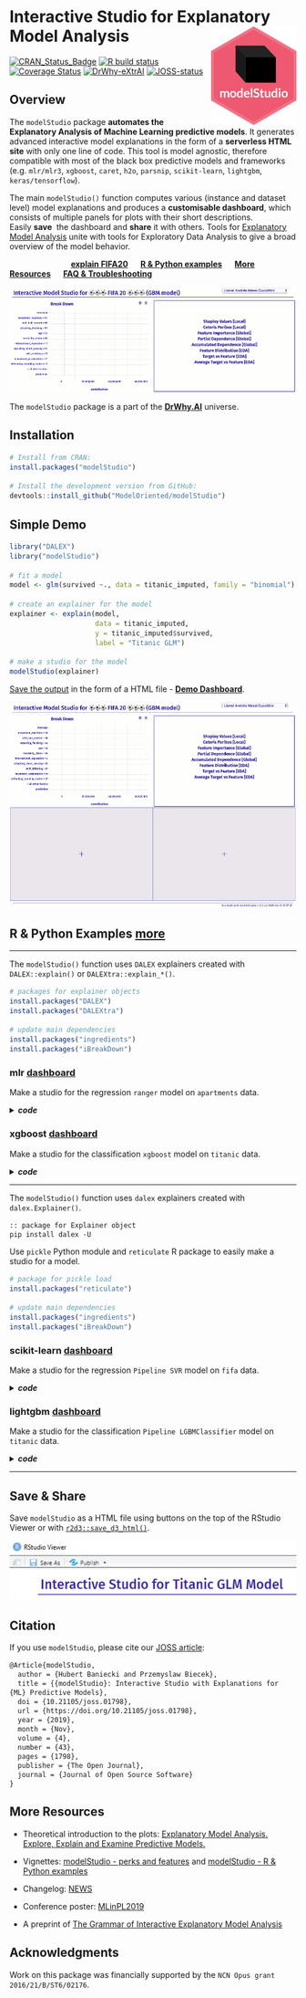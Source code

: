 # Interactive Studio for Explanatory Model Analysis <img src="man/figures/logo.gif" align="right" width="150"/>

[![CRAN_Status_Badge](http://www.r-pkg.org/badges/version/modelStudio)](https://cran.r-project.org/package=modelStudio)
[![R build status](https://github.com/ModelOriented/modelStudio/workflows/R-CMD-check/badge.svg)](https://github.com/ModelOriented/modelStudio/actions?query=workflow%3AR-CMD-check)
[![Coverage Status](https://codecov.io/gh/ModelOriented/modelStudio/branch/master/graph/badge.svg)](https://codecov.io/github/ModelOriented/modelStudio?branch=master)
[![DrWhy-eXtrAI](https://img.shields.io/badge/DrWhy-AutoMat-ae2c87)](http://drwhy.ai/#AutoMat)
[![JOSS-status](https://joss.theoj.org/papers/9eec8c9d1969fbd44b3ea438a74af911/status.svg)](https://joss.theoj.org/papers/9eec8c9d1969fbd44b3ea438a74af911)

## Overview

The `modelStudio` package **automates the Explanatory Analysis of Machine Learning predictive models**. It generates advanced interactive model explanations in the form of a **serverless HTML site** with only one line of code. This tool is model agnostic, therefore compatible with most of the black box predictive models and frameworks (e.g.&nbsp;`mlr/mlr3`, `xgboost`, `caret`, `h2o`, `parsnip`, `scikit-learn`, `lightgbm`, `keras/tensorflow`).

The main `modelStudio()` function computes various (instance and dataset level) model explanations and produces a&nbsp;**customisable dashboard**, which consists of multiple panels for plots with their short descriptions. Easily&nbsp;**save**&nbsp; the dashboard and&nbsp;**share** it with others. Tools for [Explanatory Model Analysis](https://pbiecek.github.io/ema) unite with tools for Exploratory Data Analysis to give a broad overview of the model behavior.

<!--- [explain FIFA19](https://pbiecek.github.io/explainFIFA19/) &emsp; --->
<!--- [explain Lung Cancer](https://github.com/hbaniecki/transparent_xai/) &emsp; --->
&emsp; &emsp; &emsp; &emsp; &emsp; &emsp;
[**explain FIFA20**](https://pbiecek.github.io/explainFIFA20/) &emsp;
[**R & Python examples**](http://modelstudio.drwhy.ai/articles/ms-r-python-examples.html) &emsp;
[**More Resources**](http://modelstudio.drwhy.ai/#more-resources) &emsp;
[**FAQ & Troubleshooting**](https://github.com/ModelOriented/modelStudio/issues/54)

![](man/figures/short.gif)

The `modelStudio` package is a part of the [**DrWhy.AI**](http://drwhy.ai) universe.

## Installation

```r
# Install from CRAN:
install.packages("modelStudio")

# Install the development version from GitHub:
devtools::install_github("ModelOriented/modelStudio")
```

## Simple Demo

```r
library("DALEX")
library("modelStudio")

# fit a model
model <- glm(survived ~., data = titanic_imputed, family = "binomial")

# create an explainer for the model    
explainer <- explain(model,
                     data = titanic_imputed,
                     y = titanic_imputed$survived,
                     label = "Titanic GLM")

# make a studio for the model
modelStudio(explainer)
```

[Save the output](http://modelstudio.drwhy.ai/#save--share) in the form of a HTML file - [**Demo Dashboard**](https://modeloriented.github.io/modelStudio/demo.html).

![](man/figures/long.gif)

## R & Python Examples [more](http://modelstudio.drwhy.ai/articles/ms-r-python-examples.html)

-------------------------------

The `modelStudio()` function uses `DALEX` explainers created with `DALEX::explain()` or `DALEXtra::explain_*()`.

```r
# packages for explainer objects
install.packages("DALEX")
install.packages("DALEXtra")

# update main dependencies
install.packages("ingredients")
install.packages("iBreakDown")
```

### mlr [dashboard](https://modeloriented.github.io/modelStudio/mlr.html)

Make a studio for the regression `ranger` model on `apartments` data.

<details>
<summary><strong><em>code</em></strong></summary>

```r
# load packages and data
library(mlr)
library(DALEXtra)
library(modelStudio)

data <- DALEX::apartments

# split the data
index <- sample(1:nrow(data), 0.7*nrow(data))
train <- data[index,]
test <- data[-index,]

# fit a model
task <- makeRegrTask(id = "apartments", data = train, target = "m2.price")
learner <- makeLearner("regr.ranger", predict.type = "response")
model <- train(learner, task)

# create an explainer for the model
explainer <- explain_mlr(model,
                         data = test,
                         y = test$m2.price,
                         label = "mlr")

# pick observations
new_observation <- test[1:2,]
rownames(new_observation) <- c("id1", "id2")

# make a studio for the model
modelStudio(explainer,
            new_observation)
```

</details>

### xgboost [dashboard](https://modeloriented.github.io/modelStudio/xgboost.html)

Make a studio for the classification `xgboost` model on `titanic` data.

<details>
<summary><strong><em>code</em></strong></summary>

```r
# load packages and data
library(xgboost)
library(DALEX)
library(modelStudio)

data <- DALEX::titanic_imputed

# split the data
index <- sample(1:nrow(data), 0.7*nrow(data))
train <- data[index,]
test <- data[-index,]

train_matrix <- model.matrix(survived ~.-1, train)
test_matrix <- model.matrix(survived ~.-1, test)

# fit a model
xgb_matrix <- xgb.DMatrix(train_matrix, label = train$survived)
params <- list(max_depth = 3, objective = "binary:logistic", eval_metric = "auc")
model <- xgb.train(params, xgb_matrix, nrounds = 500)

# create an explainer for the model
explainer <- explain(model,
                     data = test_matrix,
                     y = test$survived,
                     label = "xgboost")

# pick observations
new_observation <- test_matrix[1:2, , drop=FALSE]
rownames(new_observation) <- c("id1", "id2")

# make a studio for the model
modelStudio(explainer,
            new_observation,
            options = ms_options(margin_left = 140))
```

</details>

-------------------------

The `modelStudio()` function uses `dalex` explainers created with `dalex.Explainer()`.

```console
:: package for Explainer object
pip install dalex -U
```

Use `pickle` Python module and `reticulate` R package to easily make a studio for a model.

```r
# package for pickle load
install.packages("reticulate")

# update main dependencies
install.packages("ingredients")
install.packages("iBreakDown")
```

### scikit-learn [dashboard](https://modeloriented.github.io/modelStudio/scikitlearn.html)

Make a studio for the regression `Pipeline SVR` model on `fifa` data.

<details>
<summary><strong><em>code</em></strong></summary>

First, use `dalex` in Python:

```python
# load packages and data
import dalex as dx
from sklearn.model_selection import train_test_split
from sklearn.pipeline import Pipeline
from sklearn.preprocessing import StandardScaler
from sklearn.svm import SVR
from numpy import log

data = dx.datasets.load_fifa()
X = data.drop(columns=['overall', 'potential', 'value_eur', 'wage_eur', 'nationality'], axis=1)
y = log(data.value_eur)

# split the data
X_train, X_test, y_train, y_test = train_test_split(X, y)

# fit a pipeline model
model = Pipeline([('scale', StandardScaler()), ('svm', SVR())])
model.fit(X_train, y_train)

# create an explainer for the model
explainer = dx.Explainer(model, data=X_test, y=y_test, label='scikit-learn')

# pack the explainer into a pickle file
explainer.dump(open('explainer_scikitlearn.pickle', 'wb'))
```

Then, use `modelStudio` in R:

```r
# load the explainer from the pickle file
library(reticulate)
explainer <- py_load_object("explainer_scikitlearn.pickle", pickle = "pickle")

# make a studio for the model
library(modelStudio)
modelStudio(explainer, B = 5,
            options = ms_options(margin_left = 160))
```

</details>

### lightgbm [dashboard](https://modeloriented.github.io/modelStudio/lightgbm.html)

Make a studio for the classification `Pipeline LGBMClassifier` model on `titanic` data.

<details>
<summary><strong><em>code</em></strong></summary>

First, use `dalex` in Python:

```python
# load packages and data
import dalex as dx
from sklearn.model_selection import train_test_split
from sklearn.pipeline import Pipeline
from sklearn.preprocessing import StandardScaler, OneHotEncoder
from sklearn.impute import SimpleImputer
from sklearn.compose import ColumnTransformer
from lightgbm import LGBMClassifier

data = dx.datasets.load_titanic()
X = data.drop(columns='survived')
y = data.survived

# split the data
X_train, X_test, y_train, y_test = train_test_split(X, y)

# fit a pipeline model
numerical_features = ['age', 'fare', 'sibsp', 'parch']
numerical_transformer = Pipeline(
  steps=[
    ('imputer', SimpleImputer(strategy='median')),
    ('scaler', StandardScaler())
  ]
)
categorical_features = ['gender', 'class', 'embarked']
categorical_transformer = Pipeline(
  steps=[
    ('imputer', SimpleImputer(strategy='constant', fill_value='missing')),
    ('onehot', OneHotEncoder(handle_unknown='ignore'))
  ]
)

preprocessor = ColumnTransformer(
  transformers=[
    ('num', numerical_transformer, numerical_features),
    ('cat', categorical_transformer, categorical_features)
  ]
)

classifier = LGBMClassifier(n_estimators=300)

model = Pipeline(
  steps=[
    ('preprocessor', preprocessor),
    ('classifier', classifier)
  ]
)
model.fit(X_train, y_train)

# create an explainer for the model
explainer = dx.Explainer(model, data=X_test, y=y_test, label='lightgbm')

# pack the explainer into a pickle file
explainer.dump(open('explainer_lightgbm.pickle', 'wb')) 
```

Then, use `modelStudio` in R:

```r
# load the explainer from the pickle file
library(reticulate)
explainer <- py_load_object("explainer_lightgbm.pickle", pickle = "pickle")

# make a studio for the model
library(modelStudio)
modelStudio(explainer)
```

</details>

-------------------------------

## Save & Share

Save `modelStudio` as a HTML file using buttons on the top of the RStudio Viewer
or with [`r2d3::save_d3_html()`](https://rstudio.github.io/r2d3/articles/publishing.html#save-as-html).

<p align = "center", style="text-align: center;">
  <img src="man/figures/controls.png">
</p>

## Citation

If you use `modelStudio`, please cite our [JOSS article](https://joss.theoj.org/papers/10.21105/joss.01798):

```
@Article{modelStudio,
  author = {Hubert Baniecki and Przemyslaw Biecek},
  title = {{modelStudio}: Interactive Studio with Explanations for {ML} Predictive Models},
  doi = {10.21105/joss.01798},
  url = {https://doi.org/10.21105/joss.01798},
  year = {2019},
  month = {Nov},
  volume = {4},
  number = {43},
  pages = {1798},
  publisher = {The Open Journal},
  journal = {Journal of Open Source Software}
}
```

## More Resources

  - Theoretical introduction to the plots: [Explanatory Model Analysis. Explore, Explain and Examine Predictive Models.](https://pbiecek.github.io/ema)

  - Vignettes: [modelStudio - perks and features](https://modeloriented.github.io/modelStudio/articles/ms-perks-features.html) and [modelStudio - R & Python examples](https://modeloriented.github.io/modelStudio/articles/ms-r-python-examples.html)  
  
  - Changelog: [NEWS](https://modeloriented.github.io/modelStudio/news/index.html)
    
  - Conference poster: [MLinPL2019](https://github.com/ModelOriented/modelStudio/blob/master/misc/MLinPL2019_modelStudio_poster.pdf)
  
  - A preprint of [The Grammar of Interactive Explanatory Model Analysis](https://arxiv.org/abs/2005.00497)
  
## Acknowledgments

Work on this package was financially supported by the `NCN Opus grant 2016/21/B/ST6/02176`.
